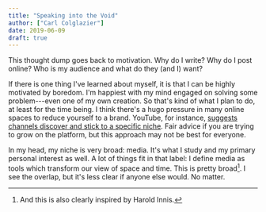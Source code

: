 ```yaml
---
title: "Speaking into the Void"
author: ["Carl Colglazier"]
date: 2019-06-09
draft: true
---
```


This thought dump goes back to motivation. Why do I write? Why do I
post online? Who is my audience and what do they (and I) want?

If there is one thing I've learned about myself, it is that I can be
highly motivated by boredom. I'm happiest with my mind engaged on
solving some problem---even one of my own creation. So that's kind of
what I plan to do, at least for the time being. I think there's a hugo
pressure in many online spaces to reduce yourself to a brand.
YouTube, for instance, [suggests channels discover and stick to a
specific niche](https://creatoracademy.youtube.com/page/lesson/niche). Fair advice if you are trying to grow on the platform,
but this approach may not be best for everyone.

In my head, my niche is very broad: media. It's what I study and my
primary personal interest as well. A lot of things fit in that label:
I define media as tools which transform our view of space and time.
This is pretty broad[^fn:1]. I see the overlap, but it's less clear
if anyone else would. No matter.

[^fn:1]: And this is also clearly inspired by Harold Innis.
